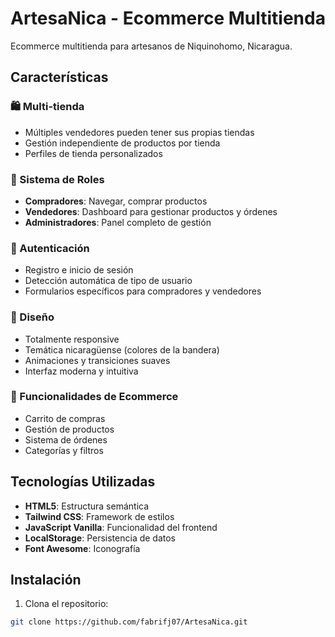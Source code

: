 # ArtesaNica - Ecommerce Multitienda

Ecommerce multitienda para artesanos de Niquinohomo, Nicaragua.

## Características

### 🛍️ Multi-tienda
- Múltiples vendedores pueden tener sus propias tiendas
- Gestión independiente de productos por tienda
- Perfiles de tienda personalizados

### 👥 Sistema de Roles
- **Compradores**: Navegar, comprar productos
- **Vendedores**: Dashboard para gestionar productos y órdenes
- **Administradores**: Panel completo de gestión

### 🔐 Autenticación
- Registro e inicio de sesión
- Detección automática de tipo de usuario
- Formularios específicos para compradores y vendedores

### 🎨 Diseño
- Totalmente responsive
- Temática nicaragüense (colores de la bandera)
- Animaciones y transiciones suaves
- Interfaz moderna y intuitiva

### 🛒 Funcionalidades de Ecommerce
- Carrito de compras
- Gestión de productos
- Sistema de órdenes
- Categorías y filtros

## Tecnologías Utilizadas

- **HTML5**: Estructura semántica
- **Tailwind CSS**: Framework de estilos
- **JavaScript Vanilla**: Funcionalidad del frontend
- **LocalStorage**: Persistencia de datos
- **Font Awesome**: Iconografía

## Instalación

1. Clona el repositorio:
```bash
git clone https://github.com/fabrifj07/ArtesaNica.git
